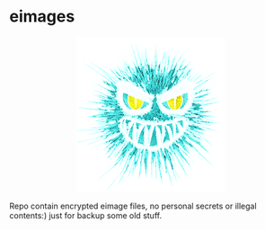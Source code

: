 # eimages

<p align="center">
  <img width="264" height="276" src="https://github.com/Ciapas-Linux/assets/blob/main/Web/virus-a.png">
</p>



Repo contain encrypted eimage files, no personal secrets or illegal contents:) just for backup some old stuff.
